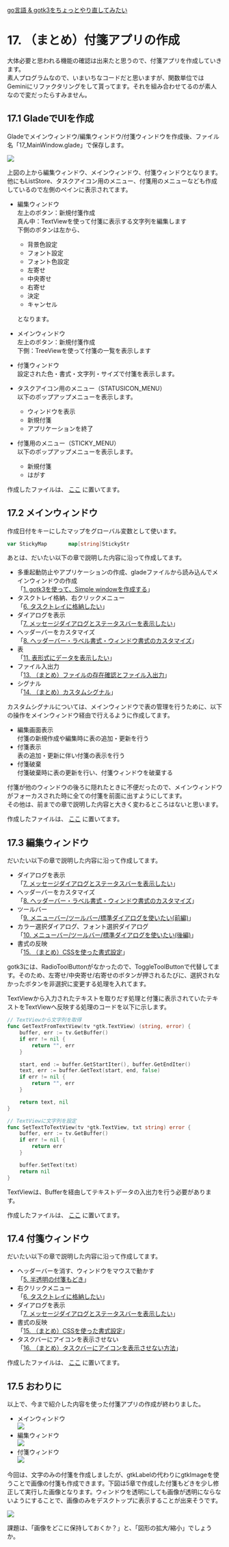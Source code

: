 [go言語 & gotk3をちょっとやり直してみたい](../../README.md#go%E8%A8%80%E8%AA%9Egotk3%E3%82%92%E3%81%A1%E3%82%87%E3%81%A3%E3%81%A8%E3%82%84%E3%82%8A%E7%9B%B4%E3%81%97%E3%81%A6%E3%81%BF%E3%81%9F%E3%81%84)  

# 17. （まとめ）付箋アプリの作成  

大体必要と思われる機能の確認は出来たと思うので、付箋アプリを作成していきます。  
素人プログラムなので、いまいちなコードだと思いますが、関数単位ではGeminiにリファクタリングをして貰ってます。それを組み合わせてるのが素人なので変だったらすみません。  

## 17.1 GladeでUIを作成  

Gladeでメインウィンドウ/編集ウィンドウ/付箋ウィンドウを作成後、ファイル名「17_MainWindow.glade」で保存します。  

![](image/glade.jpg)    

上図の上から編集ウィンドウ、メインウィンドウ、付箋ウィンドウとなります。他にもListStore、タスクアイコン用のメニュー、付箋用のメニューなども作成しているので左側のペインに表示されてます。  

- 編集ウィンドウ  
  左上のボタン：新規付箋作成  
  真ん中：TextViewを使って付箋に表示する文字列を編集します  
  下側のボタンは左から、  
  - 背景色設定  
  - フォント設定  
  - フォント色設定  
  - 左寄せ  
  - 中央寄せ  
  - 右寄せ  
  - 決定  
  - キャンセル  
  
  となります。  
- メインウィンドウ  
  左上のボタン：新規付箋作成  
  下側：TreeViewを使って付箋の一覧を表示します  
- 付箋ウィンドウ  
  設定された色・書式・文字列・サイズで付箋を表示します。  
- タスクアイコン用のメニュー（STATUSICON_MENU）  
  以下のポップアップメニューを表示します。  
  - ウィンドウを表示
  - 新規付箋  
  - アプリケーションを終了  
- 付箋用のメニュー（STICKY_MENU）  
  以下のポップアップメニューを表示します。  
  - 新規付箋  
  - はがす

作成したファイルは、
[ここ](glade/17_MainWindow.glade)
に置いてます。  

## 17.2 メインウィンドウ  

作成日付をキーにしたマップをグローバル変数として使います。  

```go
var StickyMap		map[string]StickyStr
```

あとは、だいたい以下の章で説明した内容に沿って作成してます。  

- 多重起動防止やアプリケーションの作成、gladeファイルから読み込んでメインウィンドウの作成  
  「[1. gotk3を使って、Simple windowを作成する](../01/README.md)」  
- タスクトレイ格納、右クリックメニュー  
  「[6. タスクトレイに格納したい](../06/README.md)」  
- ダイアログを表示  
  「[7. メッセージダイアログとステータスバーを表示したい](../07/README.md)」  
- ヘッダーバーをカスタマイズ  
  「[8. ヘッダーバー・ラベル書式・ウィンドウ書式のカスタマイズ](../08/README.md)」  
- 表  
  「[11. 表形式にデータを表示したい](../11/README.md)」  
- ファイル入出力  
  「[13. （まとめ）ファイルの存在確認とファイル入出力](../13/README.md)」  
- シグナル  
  「[14. （まとめ）カスタムシグナル](../14/README.md)」  

カスタムシグナルについては、メインウィンドウで表の管理を行うために、以下の操作をメインウィンドウ経由で行えるように作成してます。  

- 編集画面表示  
  付箋の新規作成や編集時に表の追加・更新を行う  
- 付箋表示  
  表の追加・更新に伴い付箋の表示を行う  
- 付箋破棄  
  付箋破棄時に表の更新を行い、付箋ウィンドウを破棄する  

付箋が他のウィンドウの後ろに隠れたときに不便だったので、メインウィンドウがフォーカスされた時に全ての付箋を前面に出すようにしてます。  
その他は、前までの章で説明した内容と大きく変わるところはないと思います。  

作成したファイルは、
[ここ](17_MainWindow.go)
に置いてます。  

## 17.3 編集ウィンドウ  

だいたい以下の章で説明した内容に沿って作成してます。 

- ダイアログを表示  
  「[7. メッセージダイアログとステータスバーを表示したい](../07/README.md)」  
- ヘッダーバーをカスタマイズ  
  「[8. ヘッダーバー・ラベル書式・ウィンドウ書式のカスタマイズ](../08/README.md)」  
- ツールバー  
  「[9. メニューバー/ツールバー/標準ダイアログを使いたい(前編)](../09/README.md)」  
- カラー選択ダイアログ、フォント選択ダイアログ  
  「[10. メニューバー/ツールバー/標準ダイアログを使いたい(後編)](../10/README.md)」  
- 書式の反映  
  「[15. （まとめ）CSSを使った書式設定](../15/README.md)」  

gotk3には、RadioToolButtonがなかったので、ToggleToolButtonで代替してます。そのため、左寄せ/中央寄せ/右寄せのボタンが押されるたびに、選択されなかったボタンを非選択に変更する処理を入れてます。  

TextViewから入力されたテキストを取りだす処理と付箋に表示されていたテキストをTextViewへ反映する処理のコードを以下に示します。  

```go
// TextViewから文字列を取得
func GetTextFromTextView(tv *gtk.TextView) (string, error) {
	buffer, err := tv.GetBuffer()
	if err != nil {
		return "", err
	}

	start, end := buffer.GetStartIter(), buffer.GetEndIter()
	text, err := buffer.GetText(start, end, false)
	if err != nil {
		return "", err
	}

	return text, nil
}

// TextViewに文字列を設定
func SetTextToTextView(tv *gtk.TextView, txt string) error {
	buffer, err := tv.GetBuffer()
	if err != nil {
		return err
	}

	buffer.SetText(txt)
	return nil
}
```

TextViewは、Bufferを経由してテキストデータの入出力を行う必要があります。  

作成したファイルは、
[ここ](17_EditWindow.go)
に置いてます。  

## 17.4 付箋ウィンドウ  

だいたい以下の章で説明した内容に沿って作成してます。 

- ヘッダーバーを消す、ウィンドウをマウスで動かす  
  「[5. 半透明の付箋もどき](../05/README.md)」  
- 右クリックメニュー  
  「[6. タスクトレイに格納したい](../06/README.md)」  
- ダイアログを表示  
  「[7. メッセージダイアログとステータスバーを表示したい](../07/README.md)」  
- 書式の反映  
  「[15. （まとめ）CSSを使った書式設定](../15/README.md)」  
- タスクバーにアイコンを表示させない  
  「[16. （まとめ）タスクバーにアイコンを表示させない方法](../16/README.md)」  

作成したファイルは、
[ここ](17_StickyNoteWindow.go)
に置いてます。  

## 17.5 おわりに  

以上で、今まで紹介した内容を使った付箋アプリの作成が終わりました。  

- メインウィンドウ  
  ![](image/main_window.jpg)  
- 編集ウィンドウ  
  ![](image/edit_window.jpg)  
- 付箋ウィンドウ  
  ![](image/sticky_note.jpg)  

今回は、文字のみの付箋を作成しましたが、gtkLabelの代わりにgtkImageを使うことで画像の付箋も作成できます。下図は5章で作成した付箋もどきを少し修正して実行した画像となります。ウィンドウを透明にしても画像が透明にならないようにすることで、画像のみをデスクトップに表示することが出来そうです。  

![](image/sticky_image.jpg)  

課題は、「画像をどこに保持しておくか？」と、「図形の拡大/縮小」でしょうか。  

